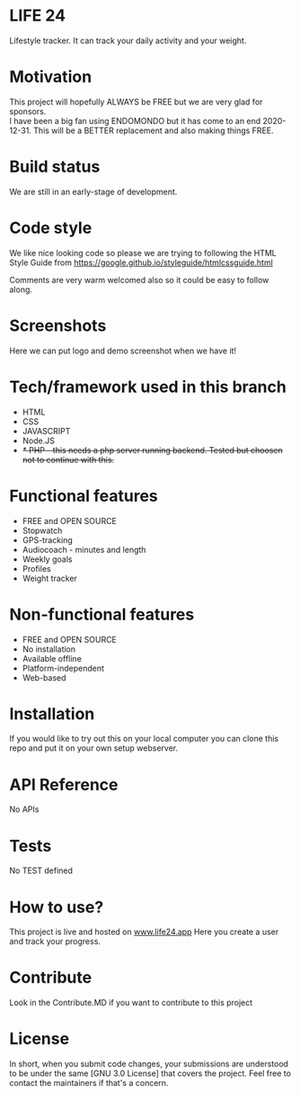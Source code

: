 # LIFE 24 
Lifestyle tracker.
It can track your daily activity and your weight.

# Motivation
This project will hopefully ALWAYS be FREE but we are very glad for sponsors.  
I have been a big fan using ENDOMONDO but it has come to an end 2020-12-31. This will be a BETTER replacement and also making things 
FREE.  

# Build status
We are still in an early-stage of development. 

# Code style
We like nice looking code so please we are trying to following the HTML Style Guide from https://google.github.io/styleguide/htmlcssguide.html

Comments are very warm welcomed also so it could be easy to follow along.

# Screenshots
Here we can put logo and demo screenshot when we have it!

# Tech/framework used in this branch
* HTML
* CSS
* JAVASCRIPT
* Node.JS
* ~~* PHP - this needs a php server running backend. Tested but choosen not to continue with this.~~

# Functional features
* FREE and OPEN SOURCE
* Stopwatch
* GPS-tracking
* Audiocoach - minutes and length
* Weekly goals
* Profiles
* Weight tracker

# Non-functional features
* FREE and OPEN SOURCE
* No installation
* Available offline
* Platform-independent
* Web-based

# Installation
If you would like to try out this on your local computer you can clone this repo and put it on your own setup webserver.

# API Reference
No APIs

# Tests 
No TEST defined

# How to use? 
This project is live and hosted on 
www.life24.app
Here you create a user and track your progress.

# Contribute
Look in the Contribute.MD if you want to contribute to this project

# License
In short, when you submit code changes, your submissions are understood to be under the same [GNU 3.0 License] that covers the project. Feel free to contact the maintainers if that's a concern.
